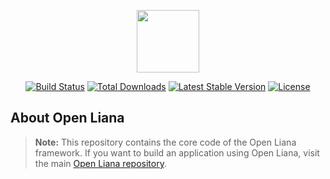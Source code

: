 <p align="center"><a href="https://github.com/open-liana/framework" target="_blank"><img width='100px' src="https://avatars0.githubusercontent.com/u/44262042?s=400&u=f0d269132b2614e4aa9fc7ea68285a2682298ce9&v=4"></a></p>

<p align="center">
<a href="https://travis-ci.org/open-liana/framework"><img src="https://api.travis-ci.org/open-liana/framework.svg" alt="Build Status"></a>
<a href="https://packagist.org/packages/open-liana/framework"><img src="https://poser.pugx.org/open-liana/framework/d/total.svg" alt="Total Downloads"></a>
<a href="https://packagist.org/packages/open-liana/framework"><img src="https://poser.pugx.org/open-liana/framework/v/stable.svg" alt="Latest Stable Version"></a>
<a href="https://packagist.org/packages/open-liana/framework"><img src="https://poser.pugx.org/open-liana/framework/license.svg" alt="License"></a>
</p>

## About Open Liana

> **Note:** This repository contains the core code of the Open Liana framework. If you want to build an application using Open Liana, visit the main [Open Liana repository](https://github.com/open-liana/project).